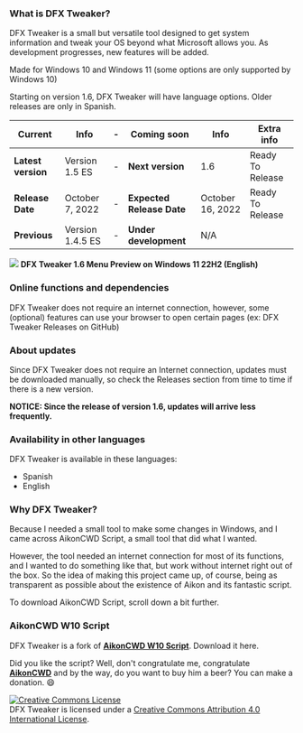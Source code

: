 ### What is DFX Tweaker?
DFX Tweaker is a small but versatile tool designed to get system information and tweak your OS beyond what Microsoft allows you. As development progresses, new features will be added.

Made for Windows 10 and Windows 11 (some options are only supported by Windows 10)

Starting on version 1.6, DFX Tweaker will have language options. Older releases are only in Spanish.

|Current|Info|-|Coming soon|Info|Extra info|
|---|---|---|---|---|---|
|**Latest version**|Version 1.5 ES|-|**Next version**|1.6|Ready To Release|
|**Release Date**|October 7, 2022|-|**Expected Release Date**|October 16, 2022|Ready To Release|
|**Previous**|Version 1.4.5 ES|-|**Under development**|N/A||

![](https://blogger.googleusercontent.com/img/a/AVvXsEio61QTcaTDM9vwz4ik67YCz-RcMRmpcwMNgTp-WU5xKQw_l-zCImq4op4TSUmYVC-NvzzoQQCxM5sClJWJ0uF338om8utzMmyPXJC7_tJ2isJZL9z40cKawa5x-bCEBmNElhSwmV41Zf4Mjk1qE3erGGtH1jVEMf11WRp3rz50n9vA36xhxc6j2-Ukaw)
**DFX Tweaker 1.6 Menu Preview on Windows 11 22H2 (English)**

### Online functions and dependencies
DFX Tweaker does not require an internet connection, however, some (optional) features can use your browser to open certain pages (ex: DFX Tweaker Releases on GitHub)

### About updates
Since DFX Tweaker does not require an Internet connection, updates must be downloaded manually, so check the Releases section from time to time if there is a new version.

**NOTICE: Since the release of version 1.6, updates will arrive less frequently.**

### Availability in other languages
DFX Tweaker is available in these languages:
- Spanish
- English

### Why DFX Tweaker?
Because I needed a small tool to make some changes in Windows, and I came across AikonCWD Script, a small tool that did what I wanted.

However, the tool needed an internet connection for most of its functions, and I wanted to do something like that, but work without internet right out of the box. So the idea of ​​making this project came up, of course, being as transparent as possible about the existence of Aikon and its fantastic script.

To download AikonCWD Script, scroll down a bit further.

### AikonCWD W10 Script
DFX Tweaker is a fork of [**AikonCWD W10 Script**](https://github.com/aikoncwd/win10script). Download it here.

Did you like the script? Well, don't congratulate me, congratulate [**AikonCWD**](https://github.com/aikoncwd) and by the way, do you want to buy him a beer? You can make a donation. :smile:


<a rel="license" href="http://creativecommons.org/licenses/by/4.0/"><img alt="Creative Commons License" style="border-width:0" src="https://i.creativecommons.org/l/by/4.0/88x31.png" /></a><br />DFX Tweaker is licensed under a <a rel="license" href="http://creativecommons.org/licenses/by/4.0/">Creative Commons Attribution 4.0 International License</a>.
